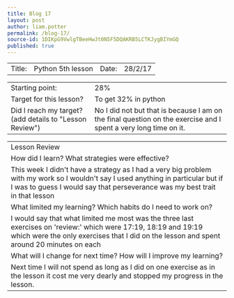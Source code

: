 ```yaml
---
title: Blog 17
layout: post
author: liam.potter
permalink: /blog-17/
source-id: 1DIKpG9VwlgTBeeHwJt0N5F5DQAKRB5LCTKJygBIYmGQ
published: true
---
```

<table>
  <tr>
    <td>Title:</td>
    <td>Python 5th lesson</td>
    <td>Date:</td>
    <td>28/2/17</td>
  </tr>
</table>


<table>
  <tr>
    <td>Starting point:</td>
    <td>28%</td>
  </tr>
  <tr>
    <td>Target for this lesson?</td>
    <td>To get 32% in python</td>
  </tr>
  <tr>
    <td>Did I reach my target? 
(add details to "Lesson Review")</td>
    <td>No I did not but that is because I am on the final question on the exercise and I spent a very long time on it.</td>
  </tr>
</table>


<table>
  <tr>
    <td>Lesson Review</td>
  </tr>
  <tr>
    <td>How did I learn? What strategies were effective? </td>
  </tr>
  <tr>
    <td>This week I didn't have a strategy as I had a very big problem with my work so I wouldn't say I used anything in particular but if I was to guess I would say that perseverance was my best trait in that lesson</td>
  </tr>
  <tr>
    <td>What limited my learning? Which habits do I need to work on? </td>
  </tr>
  <tr>
    <td>I would say that what limited me most was the three last exercises on 'review:' which were 17:19, 18:19 and 19:19 which were the only exercises that I did on the lesson and spent around 20 minutes on each </td>
  </tr>
  <tr>
    <td>What will I change for next time? How will I improve my learning?</td>
  </tr>
  <tr>
    <td>Next time I will not spend as long as I did on one exercise as in the lesson it cost me very dearly and stopped my progress in the lesson.</td>
  </tr>
</table>


